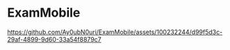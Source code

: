 # ExamMobile



https://github.com/Ay0ubN0uri/ExamMobile/assets/100232244/d99f5d3c-29af-4899-9d60-33a54f8879c7

